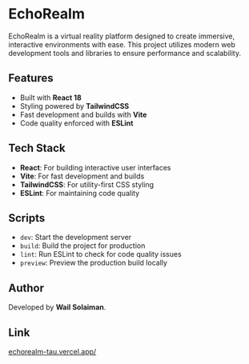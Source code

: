 # EchoRealm

EchoRealm is a virtual reality platform designed to create immersive, interactive environments with ease. This project utilizes modern web development tools and libraries to ensure performance and scalability.

## Features

-   Built with **React 18**
-   Styling powered by **TailwindCSS**
-   Fast development and builds with **Vite**
-   Code quality enforced with **ESLint**

## Tech Stack

-   **React**: For building interactive user interfaces
-   **Vite**: For fast development and builds
-   **TailwindCSS**: For utility-first CSS styling
-   **ESLint**: For maintaining code quality

## Scripts

-   `dev`: Start the development server
-   `build`: Build the project for production
-   `lint`: Run ESLint to check for code quality issues
-   `preview`: Preview the production build locally

## Author

Developed by **Wail Solaiman**.

## Link

[echorealm-tau.vercel.app/](https://echorealm-tau.vercel.app/)
